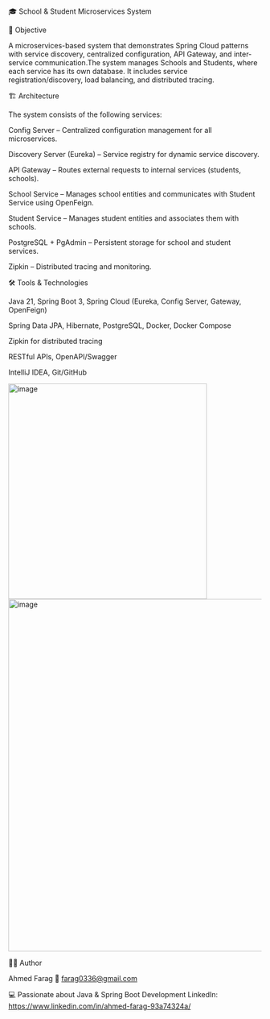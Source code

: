 🎓 School & Student Microservices System

📌 Objective

A microservices-based system that demonstrates Spring Cloud patterns with service discovery, centralized configuration, API Gateway, and inter-service communication.The system manages Schools and Students, where each service has its own database. It includes service registration/discovery, load balancing, and distributed tracing.

🏗️ Architecture

The system consists of the following services:

Config Server – Centralized configuration management for all microservices.

Discovery Server (Eureka) – Service registry for dynamic service discovery.

API Gateway – Routes external requests to internal services (students, schools).

School Service – Manages school entities and communicates with Student Service using OpenFeign.

Student Service – Manages student entities and associates them with schools.

PostgreSQL + PgAdmin – Persistent storage for school and student services.

Zipkin – Distributed tracing and monitoring.

🛠️ Tools & Technologies

Java 21, Spring Boot 3, Spring Cloud (Eureka, Config Server, Gateway, OpenFeign)

Spring Data JPA, Hibernate, PostgreSQL, Docker, Docker Compose

Zipkin for distributed tracing

RESTful APIs, OpenAPI/Swagger

IntelliJ IDEA, Git/GitHub




<img width="395" height="428" alt="image" src="https://github.com/user-attachments/assets/053c8a06-b215-4c13-bad4-f6a9cd0c5512" />


<img width="682" height="700" alt="image" src="https://github.com/user-attachments/assets/db7565d8-a118-4db5-a525-78b99656feae" />







👨‍💻 Author

Ahmed Farag 📧 farag0336@gmail.com

💻 Passionate about Java & Spring Boot Development
LinkedIn: https://www.linkedin.com/in/ahmed-farag-93a74324a/
